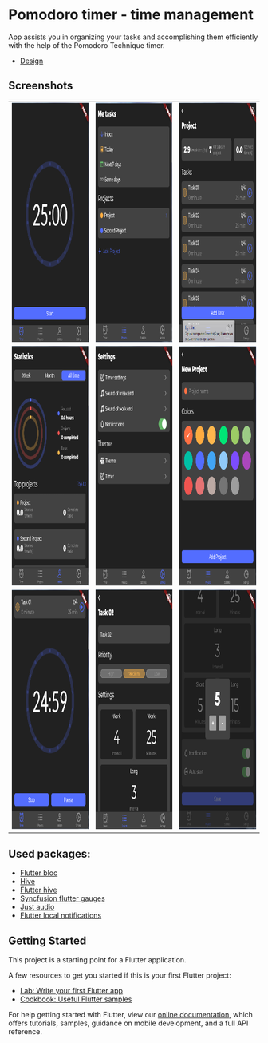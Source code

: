 # Pomodoro timer - time management

App assists you in organizing your tasks and accomplishing them efficiently with the help of the Pomodoro Technique timer.

- [Design](https://dribbble.com/shots/11897384-Pomodoro-Timer-App?utm_source=Clipboard_Shot&utm_campaign=Novaslide&utm_content=Pomodoro%20Timer%20App&utm_medium=Social_Share&utm_source=Clipboard_Shot&utm_campaign=Novaslide&utm_content=Pomodoro%20Timer%20App&utm_medium=Social_Share)

## Screenshots

<table>
  <tr>
    <td><img src="screenshots/Screenshot_1.png" width=320 height=480></td>
    <td><img src="screenshots/Screenshot_2.png" width=320 height=480></td>
    <td><img src="screenshots/Screenshot_3.png" width=320 height=480></td>
  </tr>
  <tr>
    <td><img src="screenshots/Screenshot_4.png" width=320 height=480></td>
    <td><img src="screenshots/Screenshot_5.png" width=320 height=480></td>
    <td><img src="screenshots/Screenshot_6.png" width=320 height=480></td>
  </tr>
  <tr>
    <td><img src="screenshots/Screenshot_7.png" width=320 height=480></td>
    <td><img src="screenshots/Screenshot_8.png" width=320 height=480></td>
    <td><img src="screenshots/Screenshot_9.png" width=320 height=480></td>
  </tr>
 </table>

## Used packages:
- [Flutter bloc](https://pub.dev/packages/flutter_bloc)
- [Hive](https://pub.dev/packages/hive)
- [Flutter hive](https://pub.dev/packages/hive_flutter)
- [Syncfusion flutter gauges](https://pub.dev/packages/syncfusion_flutter_gauges)
- [Just audio](https://pub.dev/packages/just_audio)
- [Flutter local notifications](https://pub.dev/packages/flutter_local_notifications)

## Getting Started

This project is a starting point for a Flutter application.

A few resources to get you started if this is your first Flutter project:

- [Lab: Write your first Flutter app](https://flutter.dev/docs/get-started/codelab)
- [Cookbook: Useful Flutter samples](https://flutter.dev/docs/cookbook)

For help getting started with Flutter, view our
[online documentation](https://flutter.dev/docs), which offers tutorials,
samples, guidance on mobile development, and a full API reference.
